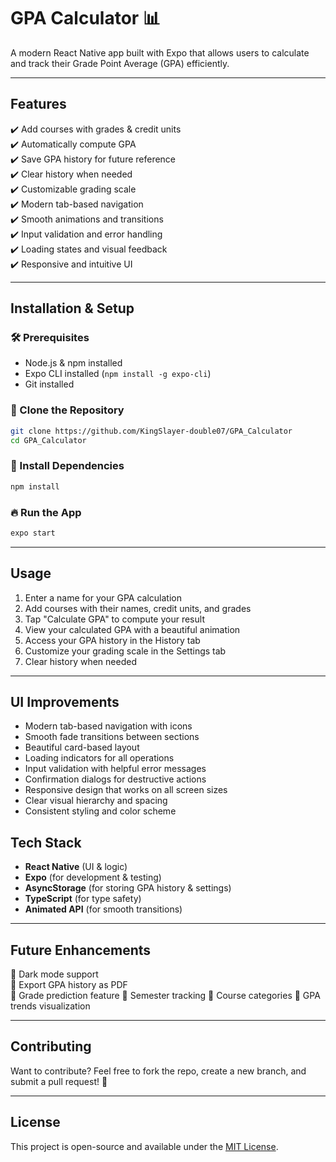 # GPA Calculator 📊  
A modern React Native app built with Expo that allows users to calculate and track their Grade Point Average (GPA) efficiently.

---

## Features  
✔️ Add courses with grades & credit units  
✔️ Automatically compute GPA  
✔️ Save GPA history for future reference  
✔️ Clear history when needed  
✔️ Customizable grading scale  
✔️ Modern tab-based navigation  
✔️ Smooth animations and transitions  
✔️ Input validation and error handling  
✔️ Loading states and visual feedback  
✔️ Responsive and intuitive UI  

---

## Installation & Setup  

### 🛠 Prerequisites  
- Node.js & npm installed  
- Expo CLI installed (`npm install -g expo-cli`)  
- Git installed  

### 👅 Clone the Repository  
```bash
git clone https://github.com/KingSlayer-double07/GPA_Calculator
cd GPA_Calculator
```

### 🚀 Install Dependencies  
```bash
npm install
```

### 🔥 Run the App  
```bash
expo start
```

---

## Usage  
1. Enter a name for your GPA calculation
2. Add courses with their names, credit units, and grades
3. Tap "Calculate GPA" to compute your result
4. View your calculated GPA with a beautiful animation
5. Access your GPA history in the History tab
6. Customize your grading scale in the Settings tab
7. Clear history when needed

---

## UI Improvements
- Modern tab-based navigation with icons
- Smooth fade transitions between sections
- Beautiful card-based layout
- Loading indicators for all operations
- Input validation with helpful error messages
- Confirmation dialogs for destructive actions
- Responsive design that works on all screen sizes
- Clear visual hierarchy and spacing
- Consistent styling and color scheme

## Tech Stack  
- **React Native** (UI & logic)  
- **Expo** (for development & testing)  
- **AsyncStorage** (for storing GPA history & settings)
- **TypeScript** (for type safety)
- **Animated API** (for smooth transitions)

---

## Future Enhancements  
🔹 Dark mode support  
🔹 Export GPA history as PDF  
🔹 Grade prediction feature
🔹 Semester tracking
🔹 Course categories
🔹 GPA trends visualization

---

## Contributing  
Want to contribute? Feel free to fork the repo, create a new branch, and submit a pull request! 🚀  

---

## License  
This project is open-source and available under the [MIT License](LICENSE).


